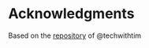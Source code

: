 # Acknowledgments 

Based on the [repository](https://github.com/techwithtim/Tetris-Game) of @techwithtim 
